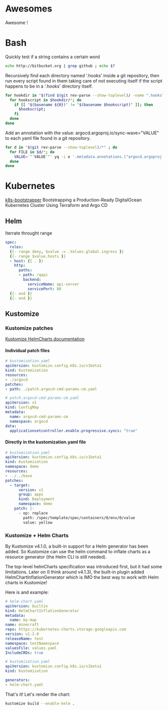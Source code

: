 # Awesomes
Awesome !

# Bash

Quickly test if a string contains a certain word

```bash
echo http://bitbucket.org | grep github ; echo $?
```

Recursively find each directory named '.hooks' inside a git repository, then run every script found in them taking care of not executing itself if the script happens to be in a '.hooks' directory itself.

```bash
for hookdir in "$(find $(git rev-parse --show-toplevel)/ -name ".hooks" -type d)" ; do
  for hookscript in $hookdir/*; do
    if [[ "$(basename ${0})" != "$(basename $hookscript)" ]]; then
      $hookscript;
    fi
  done
done
```

Add an annotation with the value: argocd.argoproj.io/sync-wave="VALUE" to each yaml file found in a git repository.

```bash
for d in "$(git rev-parse --show-toplevel)/*" ; do
  for FILE in $d/*; do
    VALUE='"'VALUE'"' yq -i e '.metadata.annotations.["argocd.argoproj.io/sync-wave"] = env(VALUE)' $FILE;
  done
done
```

# Kubernetes

[k8s-bootstrapper](https://github.com/hivenetes/k8s-bootstrapper) Bootstrapping a Production-Ready DigitalOcean Kubernetes Cluster Using Terraform and Argo CD

## Helm

Iterrate throught range

```yaml
spec:
  rules:
  {{- range $key, $value := .Values.global.ingress }}
  {{- range $value.hosts }}
  - host: {{ . }}
    http:
      paths:
      - path: /qapi
        backend:
          serviceName: api-server
          servicePort: 80
  {{- end }}
  {{- end }}
```

## Kustomize

### Kustomize patches

[Kustomize HelmCharts documentation](https://kubectl.docs.kubernetes.io/references/kustomize/builtins/#field-name-helmcharts)

#### Individual patch files

```yaml
# kustomization.yaml
apiVersion: kustomize.config.k8s.io/v1beta1
kind: Kustomization
resources:
- ./argocd
patches:
- path: ./patch.argocd-cmd-params-cm.yaml
```

```yaml
# patch.argocd-cmd-params-cm.yaml
apiVersion: v1
kind: ConfigMap
metadata:
  name: argocd-cmd-params-cm
  namespace: argocd
data:
  applicationsetcontroller.enable.progressive.syncs: "true"
```

#### Directly in the kustomization.yaml file

```yaml
# kustomization.yaml
apiVersion: kustomize.config.k8s.io/v1beta1
kind: Kustomization
namespace: demo
resources:
- ../../base
patches:
  - target:
      version: v1
      group: apps
      kind: Deployment
      namespace: demo
    patch: |-
      - op: replace
        path: /spec/template/spec/containers/0/env/0/value
        value: yellow
```

### Kustomize + Helm Charts

By Kustomize v4.1.0, a built-in support for a Helm generator has been added. So Kustomize can use the helm command to inflate charts as a resource generator (the Helm CLI is still needed).

The top-level helmCharts specification was introduced first, but it had some limitations. Later on (I think around v4.1.3), the built-in plugin added HelmChartInflationGenerator which is IMO the best way to work with Helm charts in Kustomize!

Here is and example:

```yaml
# helm-chart.yaml
apiVersion: builtin
kind: HelmChartInflationGenerator
metadata:
  name: my-map
name: minecraft
repo: https://kubernetes-charts.storage.googleapis.com
version: v1.2.0
releaseName: test
namespace: testNamespace
valuesFile: values.yaml
IncludeCRDs: true
```

```yaml
# kustomization.yaml
apiVersion: kustomize.config.k8s.io/v1beta1
kind: Kustomization

generators:
- helm-chart.yaml
```

That's it! Let's render the chart:

```bash
kustomize build --enable-helm .
```
